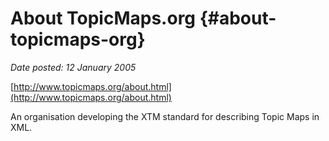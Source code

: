 # About TopicMaps.org {#about-topicmaps-org}

_Date posted: 12 January 2005_

[http://www.topicmaps.org/about.html](http://www.topicmaps.org/about.html)

An organisation developing the XTM standard for describing Topic Maps in XML.